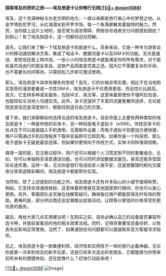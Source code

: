 **探索埃及的奇妙之旅——埃及旅遊卡让你畅行无阻[[TG💪+ @esim1088](https://t.me/s/esim1088)]**

埃及，这个充满神秘与古老文明的地方，一直以来都是旅行者心中的梦想之地。从金字塔到尼罗河，从红海潜水到开罗市场，每一个角落都散发着独特的魅力。然而，当你踏上这片土地时，是否曾为语言障碍、网络信号或者支付问题感到困扰？别担心！有了埃及旅遊卡，这一切都将迎刃而解。

首先，让我们来了解一下埃及旅遊卡到底是什么。简单来说，它是一种专为游客设计的移动通信解决方案，集成了电话卡、数据流量卡以及SIM卡的功能。无论是通话、发短信还是上网冲浪，一张小小的埃及旅遊卡就能满足你的所有需求。对于那些喜欢自由行的朋友来说，这款产品简直是完美之选，因为它不需要复杂的手续，也不需要长时间等待，只需轻松几步即可激活使用。

那么，埃及旅遊卡具体有哪些优势呢？首先，它的价格非常实惠。相比于在当地购买昂贵的漫游套餐或一次性SIM卡，埃及旅遊卡不仅费用更低，而且性价比超高。其次，它支持多种语言服务，包括中文、英文等，这意味着即使你不懂阿拉伯语，也能轻松与当地人沟通交流。此外，该卡还提供了丰富的流量套餐供选择，无论是短途游览还是深度旅行，都能找到适合自己的方案。

接下来，我们来聊聊如何选择合适的埃及旅遊卡。目前市面上主要有两种类型的埃及旅遊卡：一种是传统的实体卡，另一种则是电子虚拟卡（eSIM）。传统实体卡的优点在于可以直接插入手机使用，无需额外设置；而电子虚拟卡则更加方便快捷，用户只需通过手机应用程序下载并安装即可立即启用。如果你是一个科技控，那么电子虚拟卡无疑是最佳选择。但如果你更倾向于传统方式，实体卡同样值得信赖。

值得一提的是，在注册过程中，用户还可以根据个人习惯定制不同的套餐组合。比如，你可以单独购买语音通话功能，也可以同时添加数据流量包，甚至还能享受国际长途优惠。这样一来，无论你是想打电话给家人报平安，还是想要随时刷社交媒体分享旅途精彩瞬间，埃及旅遊卡都能帮你实现。

当然啦，除了上述提到的功能之外，埃及旅遊卡还有许多贴心的小细节值得称赞。例如，它支持全球通用频段，这意味着即便是在其他国家旅行期间，你也可以放心使用。另外，客服团队全天候在线解答疑问，确保每位用户都能获得及时有效的帮助。更棒的是，部分供应商还会定期推出促销活动，让顾客以更低的价格享受到更优质的服务。

最后，再给大家几点实用建议吧！在购买之前，请务必确认自己的设备是否兼容所选卡种，并提前查看目的地的相关政策法规。同时，记得将重要信息备份好，以免丢失后影响正常使用。当然了，如果遇到任何问题都可以直接联系官方客服寻求指导。

总之，埃及旅遊卡是一款集便利性、经济性和实用性于一体的旅行必备神器。无论你是第一次来到埃及的新手玩家，还是已经多次造访的老朋友，它都能够为你带来前所未有的便捷体验。还在犹豫什么？赶快行动起来吧！

[[TG💪+ @esim1088](https://t.me/s/esim1088) ![Image](https://i.postimg.cc/4NQfJmqS/Snipaste-2025-05-13-00-14-12.png)]